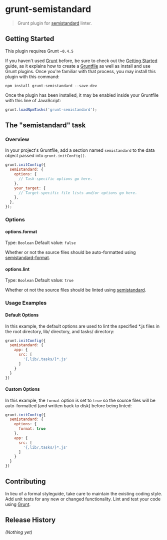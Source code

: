 # grunt-semistandard

> Grunt plugin for [semistandard](https://github.com/Flet/semistandard) linter.

## Getting Started
This plugin requires Grunt `~0.4.5`

If you haven't used [Grunt](http://gruntjs.com/) before, be sure to check out the [Getting Started](http://gruntjs.com/getting-started) guide, as it explains how to create a [Gruntfile](http://gruntjs.com/sample-gruntfile) as well as install and use Grunt plugins. Once you're familiar with that process, you may install this plugin with this command:

```shell
npm install grunt-semistandard --save-dev
```

Once the plugin has been installed, it may be enabled inside your Gruntfile with this line of JavaScript:

```js
grunt.loadNpmTasks('grunt-semistandard');
```

## The "semistandard" task

### Overview
In your project's Gruntfile, add a section named `semistandard` to the data object passed into `grunt.initConfig()`.

```js
grunt.initConfig({
  semistandard: {
    options: {
      // Task-specific options go here.
    },
    your_target: {
      // Target-specific file lists and/or options go here.
    },
  },
});
```

### Options

#### options.format
Type: `Boolean`
Default value: `false`

Whether or not the source files should be auto-formatted using [semistandard-format](https://github.com/ricardofbarros/semistandard-format).

#### options.lint
Type: `Boolean`
Default value: `true`

Whether ot not the source files should be linted using [semistandard](https://github.com/Flet/semistandard).

### Usage Examples

#### Default Options

In this example, the default options are used to lint the specified *.js files in the root directory, lib/ directory, and tasks/ directory:

```js
grunt.initConfig({
  semistandard: {
    app: {
      src: [
        '{,lib/,tasks/}*.js'
      ]
    }
  }
})
```

#### Custom Options

In this example, the `format` option is set to `true` so the source files will be auto-formatted (and written back to disk) before being linted:

```js
grunt.initConfig({
  semistandard: {
    options: {
      format: true
    },
    app: {
      src: [
        '{,lib/,tasks/}*.js'
      ]
    }
  }
})
```

## Contributing
In lieu of a formal styleguide, take care to maintain the existing coding style. Add unit tests for any new or changed functionality. Lint and test your code using [Grunt](http://gruntjs.com/).

## Release History
_(Nothing yet)_

